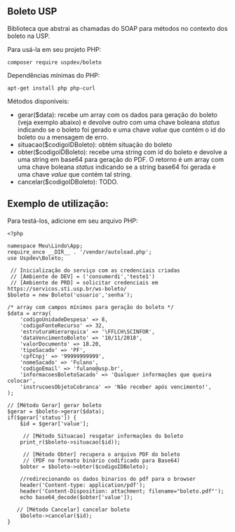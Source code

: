 ## Boleto USP

Biblioteca que abstrai as chamadas do
SOAP para métodos no contexto dos boleto na USP.

Para usá-la em seu projeto PHP:

    composer require uspdev/boleto

Dependências mínimas do PHP:

    apt-get install php php-curl

Métodos disponíveis: 

 - gerar($data): recebe um array com os dados para geração do boleto (veja exemplo abaixo) e devolve outro com uma chave boleana *status* indicando se o boleto foi gerado e uma chave *value* que contém o id do boleto ou a mensagem de erro.
 - situacao($codigoIDBoleto): obtém situação do boleto 
 - obter($codigoIDBoleto): recebe uma string com id do boleto e devolve a uma string em base64 para geração do PDF. O retorno é um array com uma chave boleana *status* indicando se a string base64 foi gerada e uma chave *value* que contém tal string.
 - cancelar($codigoIDBoleto): TODO.

## Exemplo de utilização:

Para testá-los, adicione em seu arquivo PHP:

    <?php

    namespace Meu\Lindo\App;
    require_once __DIR__ . '/vendor/autoload.php';
    use Uspdev\Boleto;

	 // Inicialização do serviço com as credenciais criadas
	 // [Ambiente de DEV] = ('consumerdi','teste1')
	 // [Ambiente de PRD] = solicitar credenciais em https://servicos.sti.usp.br/ws-boleto/
    $boleto = new Boleto('usuario','senha'); 

    /* array com campos mínimos para geração do boleto */
    $data = array(
        'codigoUnidadeDespesa' => 8,
        'codigoFonteRecurso' => 32,
        'estruturaHierarquica' => '\FFLCH\SCINFOR',
        'dataVencimentoBoleto' => '10/11/2018', 
        'valorDocumento' => 18.20,
        'tipoSacado' => 'PF', 
        'cpfCnpj' => '99999999999', 
        'nomeSacado' => 'Fulano',
        'codigoEmail' => 'fulano@usp.br',  
        'informacoesBoletoSacado' => 'Qualquer informações que queira colocar',
        'instrucoesObjetoCobranca' => 'Não receber após vencimento!',
    );

	// [Método Gerar] gerar boleto
    $gerar = $boleto->gerar($data);
    if($gerar['status']) {
        $id = $gerar['value'];

		 // [Método Situacao] resgatar informações do boleto
        print_r($boleto->situacao($id));

		 // [Método Obter] recupera o arquivo PDF do boleto 
		 // (PDF no formato binário codificado para Base64)        
        $obter = $boleto->obter($codigoIDBoleto);
        
        //redirecionando os dados binarios do pdf para o browser
        header('Content-type: application/pdf'); 
        header('Content-Disposition: attachment; filename="boleto.pdf"'); 
        echo base64_decode($obter['value']);
        
       // [Método Cancelar] cancelar boleto		
		$boleto->cancelar($id);
    }
    



